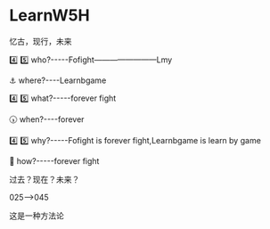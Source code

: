 # LearnW5H
忆古，现行，未来


:four: :five: who?-----Fofight————————Lmy

:anchor: where?----Learnbgame

:four: :five: what?-----forever fight

:clock530: when?----forever

:four: :five: why?-----Fofight is forever fight,Learnbgame is learn by game

:repeat_one: how?-----forever fight


过去？现在？未来？

025——>045


这是一种方法论
